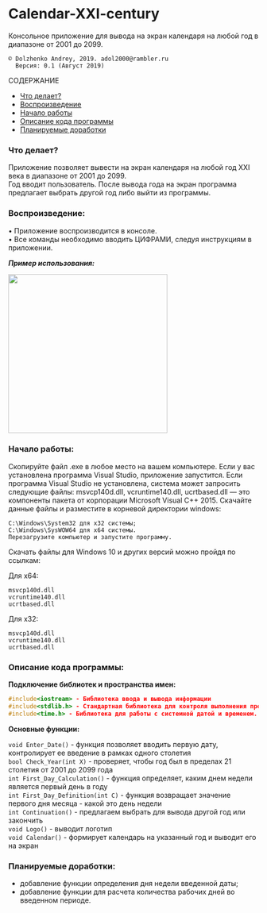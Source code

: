 # Calendar-XXI-century
Консольное приложение для вывода на экран календаря на любой год в диапазоне от 2001 до 2099.

    © Dolzhenko Andrey, 2019. adol2000@rambler.ru
      Версия: 0.1 (Август 2019)

СОДЕРЖАНИЕ

   - [Что делает?](#what)
   - [Воспроизведение](#relis)
   - [Начало работы](#start)
   - [Описание кода программы](#kod)
   - [Планируемые доработки](#improvements)

### <a name="what">Что делает?</a>

Приложение позволяет вывести на экран календаря на любой год XXI века в диапазоне от 2001 до 2099.  
Год вводит пользователь. После вывода года на экран программа предлагает выбрать другой год либо выйти из программы.

### <a name="relis">Воспроизведение:</a>

• Приложение воспроизводится в консоле.  
• Все команды необходимо вводить ЦИФРАМИ, следуя инструкциям в приложении.

***Пример использования:***  

<img src=https://github.com/AndreyDolzhenko/Calendar-XXI-century/blob/master/Calendar1.gif  width="320" height="320" />

### <a name="start">Начало работы:</a>

Скопируйте файл .exe в любое место на вашем компьютере. Если у вас установлена программа Visual Studio, приложение запустится.
Если программа Visual Studio не установлена, система может запросить следующие файлы: msvcp140d.dll, vcruntime140.dll, ucrtbased.dll — это компоненты пакета от корпорации Microsoft Visual C++ 2015.
Скачайте данные файлы и разместите в корневой директории windows:

    C:\Windows\System32 для x32 системы;
    C:\Windows\SysWOW64 для x64 системы.
    Перезагрузите компьютер и запустите программу.

Скачать файлы для Windows 10 и других версий можно пройдя по ссылкам:

Для x64:

    msvcp140d.dll
    vcruntime140.dll
    ucrtbased.dll

Для x32:

    msvcp140d.dll
    vcruntime140.dll
    ucrtbased.dll

### <a name="kod">Описание кода программы:</a>

**Подключение библиотек и пространства имен:**
```cpp
#include<iostream> - Библиотека ввода и вывода информации  
#include<stdlib.h> - Стандартная библиотека для контроля выполнения программы  
#include<time.h> - Библиотека для работы с системной датой и временем. Используется при расчете случайного значения  
```
**Основные функции:**

`void Enter_Date()` - функция позволяет вводить первую дату, контролирует ее введение в рамках одного столетия  
`bool Check_Year(int X)` - проверяет, чтобы год был в пределах 21 столетия от 2001 до 2099 года  
`int First_Day_Calculation()` - функция определяет, каким днем недели является первый день в году  
`int First_Day_Definition(int C)` - функция возвращает значение первого дня месяца - какой это день недели  
`int Continuation()` - предлагаем выбрать для вывода другой год или закончить  
`void Logo()` - выводит логотип  
`void Calendar()` - формирует календарь на указанный год и выводит его на экран  
      
### <a name="improvements">Планируемые доработки:</a>

- добавление функции определения дня недели введенной даты;
- добавление функции для расчета количества рабочих дней во введенном периоде.
 
